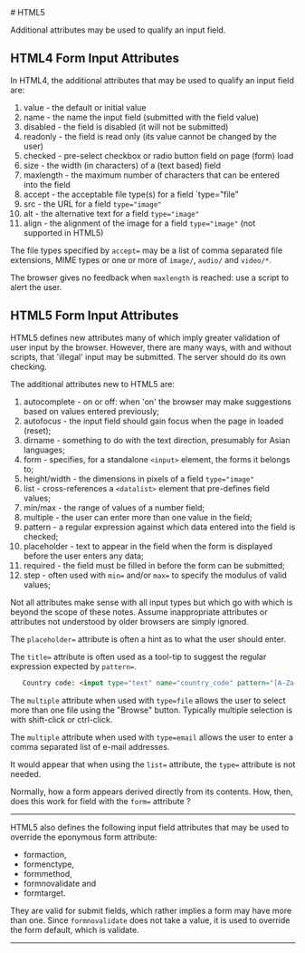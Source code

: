 <!DOCTYPE html>
<html>

<head>
    <meta charset="UTF-8" />
    <link rel="stylesheet" href="../styles/style-sheet.css" />
</head>

<body>
# HTML5

Additional attributes may be used to qualify an input field.


## HTML4 Form Input Attributes

In HTML4, the additional attributes that may be used to qualify an input field are:

 1. value             - the default or initial value
 1. name              - the name the input field (submitted with the field value)
 1. disabled          - the field is disabled (it will not be submitted)
 1. readonly          - the field is read only (its value cannot be changed by the user)
 1. checked           - pre-select checkbox or radio button field on page (form) load
 1. size              - the width (in characters) of a (text based) field
 1. maxlength         - the maximum number of characters that can be entered into the field
 1. accept            - the acceptable file type(s) for a field `type="file"
 1. src               - the URL for a field `type="image"`
 1. alt               - the alternative text for a field `type="image"`
 1. align             - the alignment of the image for a field `type="image"` (not supported in HTML5)

The file types specified by `accept=` may be a list of comma separated file extensions, MIME types or one or more of `image/`, `audio/` and `video/*`.

The browser gives no feedback when `maxlength` is reached:  use a script to alert the user.


## HTML5 Form Input Attributes

HTML5 defines new attributes many of which imply greater validation of user input by the browser.
However, there are many ways, with and without scripts, that 'illegal' input may be submitted.
The server should do its own checking.

The additional attributes new to HTML5 are:

 1. autocomplete      - on or off: when 'on' the browser may make suggestions based on values entered previously;
 1. autofocus         - the input field should gain focus when the page in loaded (reset);
 1. dirname           - something to do with the text direction, presumably for Asian languages;
 1. form              - specifies, for a standalone `<input>` element, the forms it belongs to;
 1. height/width    - the dimensions in pixels of a field `type="image"`
 1. list              - cross-references a `<datalist>` element that pre-defines field values;
 1. min/max         - the range of values of a number field;
 1. multiple          - the user can enter more than one value in the field;
 1. pattern           - a regular expression against which data entered into the field is checked;
 1. placeholder       - text to appear in the field when the form is displayed before the user enters any data;
 1. required          - the field must be filled in before the form can be submitted;
 1. step              - often used with `min=` and/or `max=` to specify the modulus of valid values;

Not all attributes make sense with all input types but which go with which is beyond the scope of these notes.
Assume inappropriate attributes or attributes not understood by older browsers are simply ignored.

The `placeholder=` attribute is often a hint as to what the user should enter.

The `title=` attribute is often used as a tool-tip to suggest the regular expression expected by `pattern=`.

```html
   Country code: <input type="text" name="country_code" pattern="[A-Za-z]{3}" title="Three letter country code">
```

The `multiple` attribute when used with `type=file` allows the user to select more than one file using the "Browse" button.
Typically multiple selection is with shift-click or ctrl-click.

The `multiple` attribute when used with `type=email` allows the user to enter a comma separated list of e-mail addresses.

It would appear that when using the `list=` attribute, the `type=` attribute is not needed.

Normally, how a form appears derived directly from its contents.
How, then, does this work for field with the `form=` attribute ?


<hr /><!-- HTML 5 Form Override Attributes -->

HTML5 also defines the following input field attributes that may be used to override the eponymous form attribute:

 * formaction,
 * formenctype,
 * formmethod,
 * formnovalidate and
 * formtarget.

They are valid for submit fields, which rather implies a form may have more than one.
Since `formnovalidate` does not take a value, it is used to override the form default, which is validate.


<hr />

</body>
</html>

